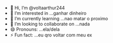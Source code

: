 - 👋 Hi, I’m @voltaarthur244
- 👀 I’m interested in ...ganhar dinheiro
- 🌱 I’m currently learning ...nao matar o proximo
- 💞️ I’m looking to collaborate on ...nada 
- 😄 Pronouns: ...ela/dela
- ⚡ Fun fact: ...eu qro voltar com meu ex

<!---
voltaarthur244/voltaarthur244 is a ✨ special ✨ repository because its `README.md` (this file) appears on your GitHub profile.
You can click the Preview link to take a look at your changes.
--->
